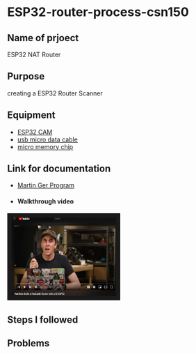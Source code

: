 # ESP32-router-process-csn150

## Name of prjoect 
ESP32 NAT Router

## Purpose
creating a ESP32 Router Scanner

## Equipment 
+ [ESP32 CAM](https://www.amazon.com/ESP32-CAM-MB-Aideepen-ESP32-CAM-Bluetooth-Arduino/dp/B0948ZFTQZ/ref=sr_1_1_sspa?keywords=esp32+cam&qid=1678904348&sr=8-1-spons&psc=1&spLa=ZW5jcnlwdGVkUXVhbGlmaWVyPUEyWDQyMkxLUUJWSFQxJmVuY3J5cHRlZElkPUEwOTk4NjQ1TllJUURNRzcxWEZJJmVuY3J5cHRlZEFkSWQ9QTA1NDcwNDczNkVVTEZMMDZWUzZSJndpZGdldE5hbWU9c3BfYXRmJmFjdGlvbj1jbGlja1JlZGlyZWN0JmRvTm90TG9nQ2xpY2s9dHJ1ZQ==)
+ [usb micro data cable](https://www.amazon.com/AmazonBasics-Male-Micro-Cable-Black/dp/B0711PVX6Z/ref=sr_1_1_ffob_sspa?crid=16W1ZVGK5RSBL&keywords=usb+micro+data+cable&qid=1678905952&sprefix=usb+micro+data+%2Caps%2C123&sr=8-1-spons&psc=1&spLa=ZW5jcnlwdGVkUXVhbGlmaWVyPUExUllNUjBONzVaQjc1JmVuY3J5cHRlZElkPUEwOTM3MTg3NjU4RzJRWkM3UTRaJmVuY3J5cHRlZEFkSWQ9QTAxODUxNTUyMFlHTjZHVks1NTNQJndpZGdldE5hbWU9c3BfYXRmJmFjdGlvbj1jbGlja1JlZGlyZWN0JmRvTm90TG9nQ2xpY2s9dHJ1ZQ==)
+ [micro memory chip](https://www.amazon.com/Amazon-Basics-microSDXC-Memory-Adapter/dp/B08TJRVWV1/ref=sr_1_1_ffob_sspa?crid=23O8LCMK14S72&keywords=micro+sd+card&qid=1678906000&sprefix=micro+sd+%2Caps%2C423&sr=8-1-spons&psc=1&spLa=ZW5jcnlwdGVkUXVhbGlmaWVyPUE4NFM3RzNPTTU2SlQmZW5jcnlwdGVkSWQ9QTA1MDcyMDkyNjRFR0JDUVFQMjA2JmVuY3J5cHRlZEFkSWQ9QTA2Njg3NDYzM1dDMk5KQ0QyMEJZJndpZGdldE5hbWU9c3BfYXRmJmFjdGlvbj1jbGlja1JlZGlyZWN0JmRvTm90TG9nQ2xpY2s9dHJ1ZQ==)

## Link for documentation
+  [Martin Ger Program](https://github.com/martin-ger/esp32_nat_router)
 
+ #### Walkthrough video


<a href="http://www.youtube.com/watch?feature=player_embedded&v=41Lymi6rXA8&list=PLLikBZAto8K7zrkQQYOfoY9404SBhXeQr
" target="_blank"><img src="https://github.com/samlora704/ESP32-router-process-csn150/blob/main/Martin%20Ger%20youtube.jpg" 
alt="IMAGE ALT TEXT HERE" width="240" height="180" border="10" /></a>

## Steps I followed

## Problems
